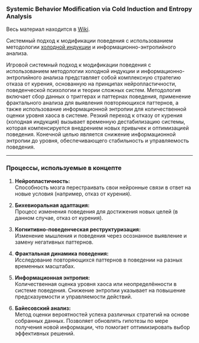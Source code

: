 ### **Systemic Behavior Modification via Cold Induction and Entropy Analysis**

Весь материал находится в [Wiki](https://github.com/Haeniken/BehaviorEntropy/wiki).

Системный подход к модификации поведения с использованием методологии [холодной индукции](https://github.com/Haeniken/BehaviorEntropy/wiki/1.%20Холодная%20Индукция) и информационно-энтропийного анализа.

Игровой системный подход к модификации поведения с использованием методологии холодной индукции и информационно-энтропийного анализа представляет собой комплексную стратегию отказа от курения, основанную на принципах нейропластичности, поведенческой психологии и теории сложных систем. Методология включает сбор данных о триггерах и паттернах поведения, применение фрактального анализа для выявления повторяющихся паттернов, а также использование информационной энтропии для количественной оценки уровня хаоса в системе. Резкий переход к отказу от курения (холодная индукция) вызывает временную дестабилизацию системы, которая компенсируется внедрением новых привычек и оптимизацией поведения. Конечной целью является снижение информационной энтропии до уровня, обеспечивающего стабильность и управляемость поведения.


---

### **Процессы, используемые в концепте**

1. **Нейропластичность:**  
   Способность мозга перестраивать свои нейронные связи в ответ на новые условия (например, отказ от курения).  

2. **Бихевиоральная адаптация:**  
   Процесс изменения поведения для достижения новых целей (в данном случае, отказ от курения).  

3. **Когнитивно-поведенческая реструктуризация:**  
   Изменение мышления и поведения через осознанное выявление и замену негативных паттернов.  

4. **Фрактальная динамика поведения:**  
   Исследование повторяющихся паттернов в поведении на разных временных масштабах.  

5. **Информационная энтропия:**  
   Количественная оценка уровня хаоса или неопределённости в системе поведения. Снижение энтропии указывает на повышение предсказуемости и управляемости действий.  

6. **Байесовский анализ:**  
   Метод оценки вероятностей успеха различных стратегий на основе собранных данных. Позволяет обновлять гипотезы по мере получения новой информации, что помогает оптимизировать выбор эффективных решений.
